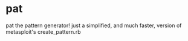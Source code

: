 # pat
pat the pattern generator! just a simplified, and much faster, version of metasploit's create_pattern.rb
